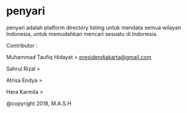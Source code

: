 # penyari
penyari adalah platform directory listing untuk mendata semua wilayan Indonesia, untuk memudahkan mencari sesuatu di Indonesia.

Contributor :

Muhammad Taufiq Hidayat > presidendjakarta@gmail.com

Sahrul Rizal            >

Atrisa Endya            >

Hera Karmila            >


@copyright 2018, M.A.S.H
